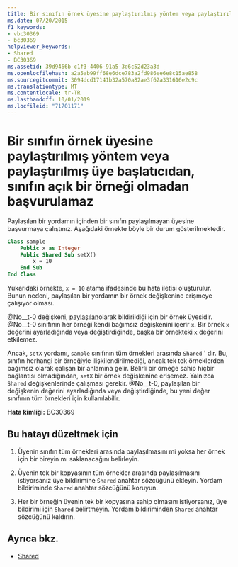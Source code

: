 ```yaml
---
title: Bir sınıfın örnek üyesine paylaştırılmış yöntem veya paylaştırılmış üye başlatıcıdan, sınıfın açık bir örneği olmadan başvurulamaz
ms.date: 07/20/2015
f1_keywords:
- vbc30369
- bc30369
helpviewer_keywords:
- Shared
- BC30369
ms.assetid: 39d9466b-c1f3-4406-91a5-3d6c52d23a3d
ms.openlocfilehash: a2a5ab99ff68e6dce783a2fd986ee6e8c15ae858
ms.sourcegitcommit: 3094dcd17141b32a570a82ae3f62a331616e2c9c
ms.translationtype: MT
ms.contentlocale: tr-TR
ms.lasthandoff: 10/01/2019
ms.locfileid: "71701171"
---
```

# <a name="cannot-refer-to-an-instance-member-of-a-class-from-within-a-shared-method-or-shared-member-initializer-without-an-explicit-instance-of-the-class"></a>Bir sınıfın örnek üyesine paylaştırılmış yöntem veya paylaştırılmış üye başlatıcıdan, sınıfın açık bir örneği olmadan başvurulamaz
Paylaşılan bir yordamın içinden bir sınıfın paylaşılmayan üyesine başvurmaya çalıştınız. Aşağıdaki örnekte böyle bir durum gösterilmektedir.  
  
```vb  
Class sample  
    Public x as Integer  
    Public Shared Sub setX()  
        x = 10  
    End Sub  
End Class  
```  
  
 Yukarıdaki örnekte, `x = 10` atama ifadesinde bu hata iletisi oluşturulur. Bunun nedeni, paylaşılan bir yordamın bir örnek değişkenine erişmeye çalışıyor olması.  
  
 @No__t-0 değişkeni, [paylaşılan](../../../visual-basic/language-reference/modifiers/shared.md)olarak bildirildiği için bir örnek üyesidir. @No__t-0 sınıfının her örneği kendi bağımsız değişkenini içerir `x`. Bir örnek `x` değerini ayarladığında veya değiştirdiğinde, başka bir örnekteki `x` değerini etkilemez.  
  
 Ancak, `setX` yordamı, `sample` sınıfının tüm örnekleri arasında `Shared` ' dir. Bu, sınıfın herhangi bir örneğiyle ilişkilendirilmediği, ancak tek tek örneklerden bağımsız olarak çalışan bir anlamına gelir. Belirli bir örneğe sahip hiçbir bağlantısı olmadığından, `setX` bir örnek değişkenine erişemez. Yalnızca `Shared` değişkenlerinde çalışması gerekir. @No__t-0, paylaşılan bir değişkenin değerini ayarladığında veya değiştirdiğinde, bu yeni değer sınıfının tüm örnekleri için kullanılabilir.  
  
 **Hata kimliği:** BC30369  
  
## <a name="to-correct-this-error"></a>Bu hatayı düzeltmek için  
  
1. Üyenin sınıfın tüm örnekleri arasında paylaşılmasını mi yoksa her örnek için bir bireyin mı saklanacağını belirleyin.  
  
2. Üyenin tek bir kopyasının tüm örnekler arasında paylaşılmasını istiyorsanız üye bildirimine `Shared` anahtar sözcüğünü ekleyin. Yordam bildiriminde `Shared` anahtar sözcüğünü koruyun.  
  
3. Her bir örneğin üyenin tek bir kopyasına sahip olmasını istiyorsanız, üye bildirimi için `Shared` belirtmeyin. Yordam bildiriminden `Shared` anahtar sözcüğünü kaldırın.  
  
## <a name="see-also"></a>Ayrıca bkz.

- [Shared](../../../visual-basic/language-reference/modifiers/shared.md)
